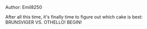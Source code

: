 Author: Emil8250

After all this time, it's finally time to figure out which cake is best: BRUNSVIGER VS. OTHELLO! BEGIN!

